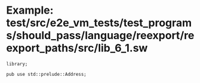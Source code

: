 # Example: test/src/e2e_vm_tests/test_programs/should_pass/language/reexport/reexport_paths/src/lib_6_1.sw

```sway
library;

pub use std::prelude::Address;

```
